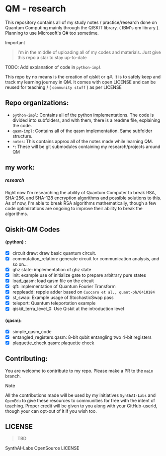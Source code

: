 # QM - research

This repository contains all of my study notes / practice/research done on Quantum Computing mainly through the QISKIT library. ( IBM's qm library ). Planning to use Microsoft's Q# too sometime.

> [!IMPORTANT]
>
> > I'm in the middle of uploading all of my codes and materials. Just give this repo a star to stay up-to-date
>
> TODO: Add explanation of code in `python-impl`
>
> This repo by no means is the creation of qiskit or q#. It is to safely keep and track my learning journey in QM. It comes with open LICENSE and can be reused for teaching / ( `community stuff` ) as per LICENSE

## Repo organizations:

- `python-impl`: Contains all of the python implementations. The code is divided into subfolders, and with them, there is a readme file, explaining the code.
- `qasm-impl`: Contains all of the qasm implementation. Same subfolder structure.
- `notes`: This contains approx all of the notes made while learning QM.
- `*`: These will be git submodules containing my research/projects around QM

## my work:

##### research

Right now I'm researching the ability of Quantum Computer to break RSA, SHA-256, and SHA-128 encryption algorithms and possible solutions to this. As of now, I'm able to break RSA algorithms mathematically, though a few code optimizations are ongoing to improve their ability to break the algorithms.

## Qiskit-QM Codes

#### (python) :

- [x] circuit draw: draw basic quantum circuit.
- [x] commutation_relation: generate circuit for communication analysis, and so on...
- [x] ghz state: implementation of ghz state
- [x] init: example use of initialize gate to prepare arbitrary pure states
- [x] load_qasm: load qasm file on the circuit
- [x] qft: implementation of Quantum Fourier Transform
- [x] reppleadd: repple adder based on `Cuccaro et al., quant-ph/0410184`
- [x] st_swap: Example usage of StochasticSwap pass
- [x] teleport: Quantum teleportation example
- [x] qiskit_terra_level_0: Use Qiskit at the introduction level

#### (qasm):

- [x] simple_qasm_code
- [x] entangled_registers.qasm: 8-bit qubit entangling two 4-bit registers
- [x] plaquette_check.qasm: plaquette check

## Contributing:

You are welcome to contribute to my repo. Please make a PR to the `main` branch.

> [!NOTE]
> All the contributions made will be used by my initiatives `SynthAI-Labs` and `OpenEdu` to give these resources to communities for free with the intent of teaching. Proper credit will be given to you along with your GitHub-userId, though your can opt-out of it if you wish too.

## LICENSE

> TBD

SynthAI-Labs OpenSource LICENSE
